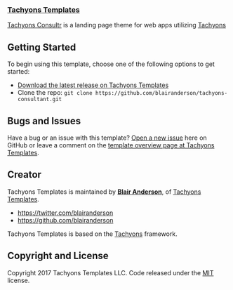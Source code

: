 ### [Tachyons Templates](https://www.tachyonstemplates.com/)

[Tachyons Consultr](https://www.tachyonstemplates.com/template-overviews/tachyons-consultr/?from=github) is a landing page theme for web apps utilizing [Tachyons](http://tachyons.io/)

## Getting Started

To begin using this template, choose one of the following options to get started:
* [Download the latest release on Tachyons Templates](https://www.tachyonstemplates.com/template-overviews/tachyons-consultr/?from=github)
* Clone the repo: `git clone https://github.com/blairanderson/tachyons-consultant.git`

## Bugs and Issues

Have a bug or an issue with this template? [Open a new issue](/issues) here on GitHub or leave a comment on the [template overview page at Tachyons Templates](https://www.tachyonstemplates.com/template-overviews/tachyons-consultr/?from=github).

## Creator

Tachyons Templates is maintained by **[Blair Anderson](http://www.blairanderson.co/)**, of [Tachyons Templates](https://www.tachyonstemplates.com/).

* https://twitter.com/blairanderson
* https://github.com/blairanderson

Tachyons Templates is based on the [Tachyons](http://tachyons.io/) framework.

## Copyright and License

Copyright 2017 Tachyons Templates LLC. Code released under the [MIT](https://github.com/blairanderson/tachyons-consultant/blob/master/LICENSE) license.
